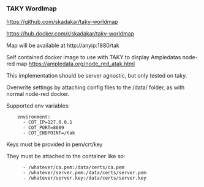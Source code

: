 ### TAKY Wordlmap

https://github.com/skadakar/taky-worldmap

https://hub.docker.com/r/skadakar/taky-worldmap

Map will be available at http://anyip:1880/tak


Self contained docker image to use with TAKY to display Ampledatas node-red map
https://ampledata.org/node_red_atak.html


This implementation should be server agnostic, but only tested on taky.

Overwrite settings by attaching config files to the /data/ folder, as with normal node-red docker. 

Supported env variables:
```
    environment:
      - COT_IP=127.0.0.1
      - COT_PORT=8089
      - COT_ENDPOINT=/tak
```

Keys must be provided in pem/crt/key

They must be attached to the container like so: 
```
      - /whatever/ca.pem:/data/certs/ca.pem
      - /whatever/server.pem:/data/certs/server.pem
      - /whatever/server.key:/data/certs/server.key
```

